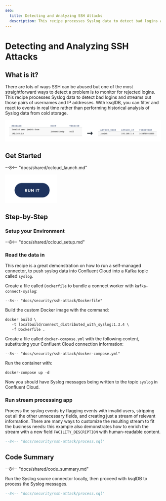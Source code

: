 ```yaml
---
seo:
  title: Detecting and Analyzing SSH Attacks
  description: This recipe processes Syslog data to detect bad logins and streams out those pairs of usernames and IP addresses.
---
```


# Detecting and Analyzing SSH Attacks

## What is it?

There are lots of ways SSH can be abused but one of the most straightforward ways to detect a problem is to monitor for rejected logins.
This recipe processes Syslog data to detect bad logins and streams out those pairs of usernames and IP addresses.
With ksqlDB, you can filter and react to events in real time rather than performing historical analysis of Syslog data from cold storage.

![ssh-attack](../../img/ssh-attack.png)

## Get Started

--8<-- "docs/shared/ccloud_launch.md"

<a href="https://www.confluent.io/confluent-cloud/tryfree/"><img src="../../img/launch.png" /></a>

## Step-by-Step

### Setup your Environment

--8<-- "docs/shared/ccloud_setup.md"

### Read the data in

This recipe is a great demonstration on how to run a self-managed connector, to push syslog data into Confluent Cloud into a Kafka topic called `syslog`.

Create a file called `Dockerfile` to bundle a connect worker with `kafka-connect-syslog`:

```text
--8<-- "docs/security/ssh-attack/Dockerfile"
```

Build the custom Docker image with the command:

```
docker build \
   -t localbuild/connect_distributed_with_syslog:1.3.4 \
   -f Dockerfile .
```

Create a file called `docker-compose.yml` with the following content, substituting your Confluent Cloud connection information:

```text
--8<-- "docs/security/ssh-attack/docker-compose.yml"
```

Run the container with:

```
docker-compose up -d
```

Now you should have Syslog messages being written to the topic `syslog` in Confluent Cloud.

### Run stream processing app

Process the syslog events by flagging events with invalid users, stripping out all the other unnecessary fields, and creating just a stream of relevant information.
There are many ways to customize the resulting stream to fit the business needs: this example also demonstrates how to enrich the stream with a new field `FACILITY_DESCRIPTION` with human-readable content.

```sql
--8<-- "docs/security/ssh-attack/process.sql"
```

## Code Summary

--8<-- "docs/shared/code_summary.md"

Run the Syslog source connector locally, then proceed with ksqlDB to process the Syslog messages.

```sql
--8<-- "docs/security/ssh-attack/process.sql"
```
